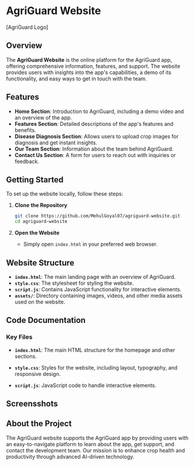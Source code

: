 # AgriGuard Website

[AgriGuard Logo]

## Overview

The **AgriGuard Website** is the online platform for the AgriGuard app, offering comprehensive information, features, and support. The website provides users with insights into the app's capabilities, a demo of its functionality, and easy ways to get in touch with the team.

## Features

- **Home Section**: Introduction to AgriGuard, including a demo video and an overview of the app.
- **Features Section**: Detailed descriptions of the app's features and benefits.
- **Disease Diagnosis Section**: Allows users to upload crop images for diagnosis and get instant insights.
- **Our Team Section**: Information about the team behind AgriGuard.
- **Contact Us Section**: A form for users to reach out with inquiries or feedback.

## Getting Started

To set up the website locally, follow these steps:

1. **Clone the Repository**

    ```bash
    git clone https://github.com/MehulGoyal07/agriguard-website.git
    cd agriguard-website
    ```

2. **Open the Website**

    - Simply open `index.html` in your preferred web browser.

## Website Structure

- **`index.html`**: The main landing page with an overview of AgriGuard.
- **`style.css`**: The stylesheet for styling the website.
- **`script.js`**: Contains JavaScript functionality for interactive elements.
- **`assets/`**: Directory containing images, videos, and other media assets used on the website.

## Code Documentation

### Key Files

- **`index.html`**: The main HTML structure for the homepage and other sections.

- **`style.css`**: Styles for the website, including layout, typography, and responsive design.

- **`script.js`**: JavaScript code to handle interactive elements.

## Screensshots

## About the Project

The AgriGuard website supports the AgriGuard app by providing users with an easy-to-navigate platform to learn about the app, get support, and contact the development team. Our mission is to enhance crop health and productivity through advanced AI-driven technology.

